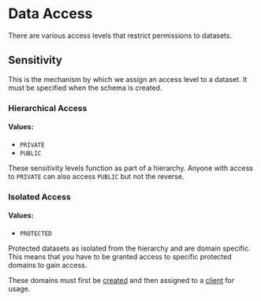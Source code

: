 # Data Access

There are various access levels that restrict permissions to datasets.

## Sensitivity

This is the mechanism by which we assign an access level to a dataset. It must be specified when the schema is created.

### Hierarchical Access

#### Values:

- `PRIVATE`
- `PUBLIC`

These sensitivity levels function as part of a hierarchy. Anyone with access to `PRIVATE` can also access `PUBLIC` but not the reverse.

### Isolated Access

#### Values:
- `PROTECTED`

Protected datasets as isolated from the hierarchy and are domain specific. This means that you have to be granted access to specific protected domains to gain access.

These domains must first be [created](./usage.md/#create-protected-domain) and then assigned to a [client](./usage.md/#create-client) for usage.
